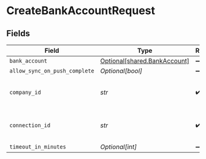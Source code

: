 # CreateBankAccountRequest


## Fields

| Field                                                              | Type                                                               | Required                                                           | Description                                                        | Example                                                            |
| ------------------------------------------------------------------ | ------------------------------------------------------------------ | ------------------------------------------------------------------ | ------------------------------------------------------------------ | ------------------------------------------------------------------ |
| `bank_account`                                                     | [Optional[shared.BankAccount]](../../models/shared/bankaccount.md) | :heavy_minus_sign:                                                 | N/A                                                                |                                                                    |
| `allow_sync_on_push_complete`                                      | *Optional[bool]*                                                   | :heavy_minus_sign:                                                 | N/A                                                                |                                                                    |
| `company_id`                                                       | *str*                                                              | :heavy_check_mark:                                                 | N/A                                                                | 8a210b68-6988-11ed-a1eb-0242ac120002                               |
| `connection_id`                                                    | *str*                                                              | :heavy_check_mark:                                                 | N/A                                                                | 2e9d2c44-f675-40ba-8049-353bfcb5e171                               |
| `timeout_in_minutes`                                               | *Optional[int]*                                                    | :heavy_minus_sign:                                                 | N/A                                                                |                                                                    |